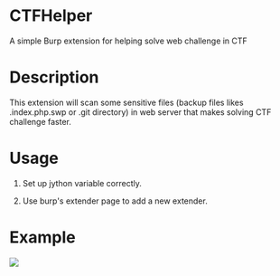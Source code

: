 # CTFHelper

  A simple Burp extension for helping solve web challenge in CTF

# Description

  This extension will scan some sensitive files (backup files likes .index.php.swp or .git directory) in web server that makes solving CTF challenge faster.

# Usage

 1. Set up jython variable correctly.
 
 2. Use burp's extender page to add a new extender.
 
# Example

![](https://github.com/unamer/CTFHelper/raw/master/result.png)
